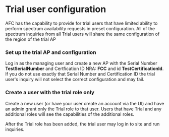 # Trial user configuration
AFC has the capability to provide for trial users that have limited ability to perform spectrum availability requests in preset configuration.  All of the spectrum inquiries from all Trial users will share the same configuration of the region of the trial AP

### Set up the trial AP and configuration

Log in as the managing user and create a new AP with the Serial Number **TestSerialNumber** and Certfication ID NRA: **FCC** and id **TestCertificationId**.  If you do not use exactly that Serial Number and Certification ID the trial user's inquiry will not select the correct configuration and may fail.

### Create a user with the trial role only
Create a new user (or have your user create an account via the UI) and have an admin grant only the Trial role to that user. Users that have Trial and any additional roles will see the capabilities of the additional roles.

After the Trial role has been added, the trial user may log in to site and run inquiries.

